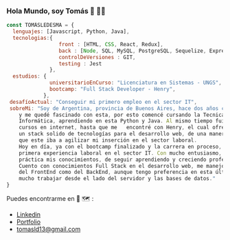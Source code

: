 ### Hola Mundo, soy Tomás 👋 👨‍💻

```javascript
const TOMÁSLEDESMA = {
  lenguajes: [Javascript, Python, Java],
  tecnologias:{
                 front : [HTML, CSS, React, Redux], 
                 back : [Node, SQL, MySQL, PostgreSQL, Sequelize, Express], 
                 controlDeVersiones : GIT, 
                 testing : Jest
              },
  estudios: {
              universitarioEnCurso: "Licenciatura en Sistemas - UNGS",
              bootcamp: "Full Stack Developer - Henry",
            },
 desafíoActual: "Conseguir mi primero empleo en el sector IT",
 sobreMi: "Soy de Argentina, provincia de Buenos Aires, hace dos años conocí la programación
    y me quedé fascinado con esta, por esto comencé cursando la Tecnicatura Universitaria en 
    Informática, aprendiendo en esta Python y Java. Al mismo tiempo fui realizando algunos 
    cursos en internet, hasta que me   encontré con Henry, el cual ofrecía el aprendizaje de
    un stack solido de tecnologías para el desarrollo web, de una manera intensiva, por lo 
    que este iba a agilizar mi inserción en el sector laboral.
    Hoy en día, ya con el bootcamp finalizado y la carrera en proceso, estoy en busca de mi 
    primera experiencia laboral en el sector IT. Con mucho entusiasmo, ganas de poner en 
    práctica mis conocimientos, de seguir aprendiendo y creciendo profesionalmente.
    Cuento con conocimientos Full Stack en el desarrollo web, me manejo tanto en la parte 
    del FrontEnd como del BackEnd, aunque tengo preferencia en esta última área, me gusta 
    mucho trabajar desde el lado del servidor y las bases de datos."
}
```
Puedes encontrarme en 📱 🗺️ :
- [Linkedin](https://www.linkedin.com/in/ptomasledesma/)
- [Portfolio](https://tomas-ledesma.vercel.app/)
- tomasld13@gmail.com
<!--
**tomasld13/tomasld13** is a ✨ _special_ ✨ repository because its `README.md` (this file) appears on your GitHub profile.

Here are some ideas to get you started:

- 🔭 I’m currently working on ...
- 🌱 I’m currently learning ...
- 👯 I’m looking to collaborate on ...
- 🤔 I’m looking for help with ...
- 💬 Ask me about ...
- 📫 How to reach me: ...
- 😄 Pronouns: ...
- ⚡ Fun fact: ...
-->
